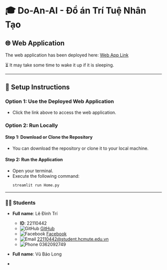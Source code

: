 # 🎓 Do-An-AI - Đồ án Trí Tuệ Nhân Tạo

## 🌐 Web Application
The web application has been deployed here: [Web App Link](https://tuoithodakhoc.streamlit.app/)

⏳ It may take some time to wake it up if it is sleeping.

---

## 🔧 Setup Instructions

### Option 1: Use the Deployed Web Application
- Click the link above to access the web application.

### Option 2: Run Locally

#### Step 1: Download or Clone the Repository
- You can download the repository or clone it to your local machine.

#### Step 2: Run the Application
- Open your terminal.
- Execute the following command:
  ```bash
  streamlit run Home.py
---

### 👨‍🎓 Students

- **Full name**: Lê Đình Trí
  - **ID**: 22110442
  - ![GitHub](https://img.icons8.com/ios-filled/20/000000/github.png) [GitHub](https://github.com/tuoitho/)
  - ![Facebook](https://img.icons8.com/ios-filled/20/000000/facebook--v1.png) [Facebook](https://www.facebook.com/tuoithodakhoc/)
  - ![Email](https://img.icons8.com/ios-filled/20/000000/email.png) 22110442@student.hcmute.edu.vn
  - ![Phone](https://img.icons8.com/ios-filled/20/000000/phone.png) 0362092749


- **Full name**: Vũ Bảo Long
- 
